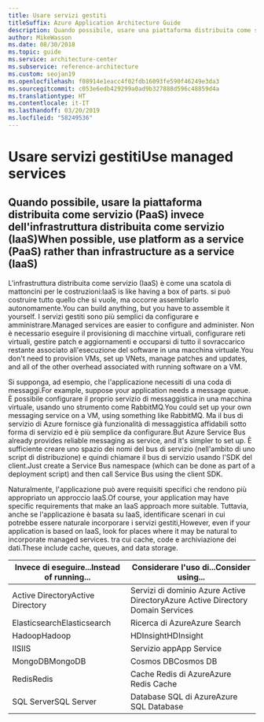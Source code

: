 ```yaml
---
title: Usare servizi gestiti
titleSuffix: Azure Application Architecture Guide
description: Quando possibile, usare una piattaforma distribuita come servizio (PaaS) anziché un'infrastruttura distribuita come servizio (IaaS).
author: MikeWasson
ms.date: 08/30/2018
ms.topic: guide
ms.service: architecture-center
ms.subservice: reference-architecture
ms.custom: seojan19
ms.openlocfilehash: f08914e1eacc4f02fdb16093fe590f46249e3da3
ms.sourcegitcommit: c053e6edb429299a0ad9b327888d596c48859d4a
ms.translationtype: HT
ms.contentlocale: it-IT
ms.lasthandoff: 03/20/2019
ms.locfileid: "58249536"
---
```

# <a name="use-managed-services"></a><span data-ttu-id="0ea59-103">Usare servizi gestiti</span><span class="sxs-lookup"><span data-stu-id="0ea59-103">Use managed services</span></span>

## <a name="when-possible-use-platform-as-a-service-paas-rather-than-infrastructure-as-a-service-iaas"></a><span data-ttu-id="0ea59-104">Quando possibile, usare la piattaforma distribuita come servizio (PaaS) invece dell'infrastruttura distribuita come servizio (IaaS)</span><span class="sxs-lookup"><span data-stu-id="0ea59-104">When possible, use platform as a service (PaaS) rather than infrastructure as a service (IaaS)</span></span>

<span data-ttu-id="0ea59-105">L'infrastruttura distribuita come servizio (IaaS) è come una scatola di mattoncini per le costruzioni:</span><span class="sxs-lookup"><span data-stu-id="0ea59-105">IaaS is like having a box of parts.</span></span> <span data-ttu-id="0ea59-106">si può costruire tutto quello che si vuole, ma occorre assemblarlo autonomamente.</span><span class="sxs-lookup"><span data-stu-id="0ea59-106">You can build anything, but you have to assemble it yourself.</span></span> <span data-ttu-id="0ea59-107">I servizi gestiti sono più semplici da configurare e amministrare.</span><span class="sxs-lookup"><span data-stu-id="0ea59-107">Managed services are easier to configure and administer.</span></span> <span data-ttu-id="0ea59-108">Non è necessario eseguire il provisioning di macchine virtuali, configurare reti virtuali, gestire patch e aggiornamenti e occuparsi di tutto il sovraccarico restante associato all'esecuzione del software in una macchina virtuale.</span><span class="sxs-lookup"><span data-stu-id="0ea59-108">You don't need to provision VMs, set up VNets, manage patches and updates, and all of the other overhead associated with running software on a VM.</span></span>

<span data-ttu-id="0ea59-109">Si supponga, ad esempio, che l'applicazione necessiti di una coda di messaggi.</span><span class="sxs-lookup"><span data-stu-id="0ea59-109">For example, suppose your application needs a message queue.</span></span> <span data-ttu-id="0ea59-110">È possibile configurare il proprio servizio di messaggistica in una macchina virtuale, usando uno strumento come RabbitMQ.</span><span class="sxs-lookup"><span data-stu-id="0ea59-110">You could set up your own messaging service on a VM, using something like RabbitMQ.</span></span> <span data-ttu-id="0ea59-111">Ma il bus di servizio di Azure fornisce già funzionalità di messaggistica affidabili sotto forma di servizio ed è più semplice da configurare.</span><span class="sxs-lookup"><span data-stu-id="0ea59-111">But Azure Service Bus already provides reliable messaging as service, and it's simpler to set up.</span></span> <span data-ttu-id="0ea59-112">È sufficiente creare uno spazio dei nomi del bus di servizio (nell'ambito di uno script di distribuzione) e quindi chiamare il bus di servizio usando l'SDK del client.</span><span class="sxs-lookup"><span data-stu-id="0ea59-112">Just create a Service Bus namespace (which can be done as part of a deployment script) and then call Service Bus using the client SDK.</span></span>

<span data-ttu-id="0ea59-113">Naturalmente, l'applicazione può avere requisiti specifici che rendono più appropriato un approccio IaaS.</span><span class="sxs-lookup"><span data-stu-id="0ea59-113">Of course, your application may have specific requirements that make an IaaS approach more suitable.</span></span> <span data-ttu-id="0ea59-114">Tuttavia, anche se l'applicazione è basata su IaaS, identificare scenari in cui potrebbe essere naturale incorporare i servizi gestiti,</span><span class="sxs-lookup"><span data-stu-id="0ea59-114">However, even if your application is based on IaaS, look for places where it may be natural to incorporate managed services.</span></span> <span data-ttu-id="0ea59-115">tra cui cache, code e archiviazione dei dati.</span><span class="sxs-lookup"><span data-stu-id="0ea59-115">These include cache, queues, and data storage.</span></span>

| <span data-ttu-id="0ea59-116">Invece di eseguire...</span><span class="sxs-lookup"><span data-stu-id="0ea59-116">Instead of running...</span></span> | <span data-ttu-id="0ea59-117">Considerare l'uso di...</span><span class="sxs-lookup"><span data-stu-id="0ea59-117">Consider using...</span></span> |
|-----------------------|-------------|
| <span data-ttu-id="0ea59-118">Active Directory</span><span class="sxs-lookup"><span data-stu-id="0ea59-118">Active Directory</span></span> | <span data-ttu-id="0ea59-119">Servizi di dominio Azure Active Directory</span><span class="sxs-lookup"><span data-stu-id="0ea59-119">Azure Active Directory Domain Services</span></span> |
| <span data-ttu-id="0ea59-120">Elasticsearch</span><span class="sxs-lookup"><span data-stu-id="0ea59-120">Elasticsearch</span></span> | <span data-ttu-id="0ea59-121">Ricerca di Azure</span><span class="sxs-lookup"><span data-stu-id="0ea59-121">Azure Search</span></span> |
| <span data-ttu-id="0ea59-122">Hadoop</span><span class="sxs-lookup"><span data-stu-id="0ea59-122">Hadoop</span></span> | <span data-ttu-id="0ea59-123">HDInsight</span><span class="sxs-lookup"><span data-stu-id="0ea59-123">HDInsight</span></span> |
| <span data-ttu-id="0ea59-124">IIS</span><span class="sxs-lookup"><span data-stu-id="0ea59-124">IIS</span></span> | <span data-ttu-id="0ea59-125">Servizio app</span><span class="sxs-lookup"><span data-stu-id="0ea59-125">App Service</span></span> |
| <span data-ttu-id="0ea59-126">MongoDB</span><span class="sxs-lookup"><span data-stu-id="0ea59-126">MongoDB</span></span> | <span data-ttu-id="0ea59-127">Cosmos DB</span><span class="sxs-lookup"><span data-stu-id="0ea59-127">Cosmos DB</span></span> |
| <span data-ttu-id="0ea59-128">Redis</span><span class="sxs-lookup"><span data-stu-id="0ea59-128">Redis</span></span> | <span data-ttu-id="0ea59-129">Cache Redis di Azure</span><span class="sxs-lookup"><span data-stu-id="0ea59-129">Azure Redis Cache</span></span> |
| <span data-ttu-id="0ea59-130">SQL Server</span><span class="sxs-lookup"><span data-stu-id="0ea59-130">SQL Server</span></span> | <span data-ttu-id="0ea59-131">Database SQL di Azure</span><span class="sxs-lookup"><span data-stu-id="0ea59-131">Azure SQL Database</span></span> |
